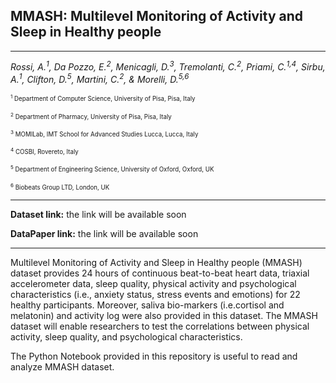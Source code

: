 ## MMASH: Multilevel Monitoring of Activity and Sleep in Healthy people

---

*Rossi, A.<sup>1</sup>, Da Pozzo, E.<sup>2</sup>, Menicagli, D.<sup>3</sup>, Tremolanti, C.<sup>2</sup>, Priami, C.<sup>1,4</sup>, Sirbu, A.<sup>1</sup>, Clifton, D.<sup>5</sup>, Martini, C.<sup>2</sup>, & Morelli, D.<sup>5,6</sup>*

<sub><sup><sup>1</sup> Department of Computer Science, University of Pisa, Pisa, Italy</sub></sup>

<sub><sup><sup>2</sup> Department of Pharmacy, University of Pisa, Pisa, Italy</sub></sup>

<sub><sup><sup>3</sup> MOMILab, IMT School for Advanced Studies Lucca, Lucca, Italy</sub></sup>

<sub><sup><sup>4</sup> COSBI, Rovereto, Italy</sub></sup>

<sub><sup><sup>5</sup> Department of Engineering Science, University of Oxford, Oxford, UK</sub></sup>

<sub><sup><sup>6</sup> Biobeats Group LTD, London, UK</sub></sup>

---

**Dataset link:** the link will be available soon 

**DataPaper link:** the link will be available soon 

---
Multilevel Monitoring of Activity and Sleep in Healthy people (MMASH) dataset provides 24 hours of continuous beat-to-beat heart data, triaxial accelerometer data, sleep quality, physical activity and psychological characteristics (i.e., anxiety status, stress events and emotions) for 22 healthy participants. Moreover, saliva bio-markers (i.e.cortisol and melatonin) and activity log were also provided in this dataset. The MMASH dataset will enable researchers to test the correlations between physical activity, sleep quality, and psychological characteristics.

The Python Notebook provided in this repository is useful to read and analyze MMASH dataset.
